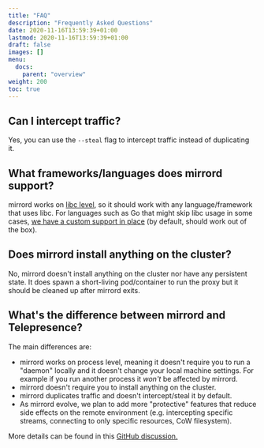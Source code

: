 ```yaml
---
title: "FAQ"
description: "Frequently Asked Questions"
date: 2020-11-16T13:59:39+01:00
lastmod: 2020-11-16T13:59:39+01:00
draft: false
images: []
menu:
  docs:
    parent: "overview"
weight: 200
toc: true
---
```


## Can I intercept traffic?

Yes, you can use the `--steal` flag to intercept traffic instead of duplicating it.

## What frameworks/languages does mirrord support?

mirrord works on [libc level](https://metalbear.co/blog/mirrord-internals-hooking-libc-functions-in-rust-and-fixing-bugs/), so it should work with any language/framework that uses libc. For languages such as Go that might skip libc usage in some cases, [we have a custom support in place](https://metalbear.co/blog/hooking-go-from-rust-hitchhikers-guide-to-the-go-laxy/) (by default, should work out of the box).

## Does mirrord install anything on the cluster?

No, mirrord doesn't install anything on the cluster nor have any persistent state. It does spawn a short-living pod/container to run the proxy but it should be cleaned up after mirrord exits.

## What's the difference between mirrord and Telepresence?

The main differences are:
* mirrord works on process level, meaning it doesn't require you to run a "daemon" locally and it doesn't change your local machine settings. For example if you run another process it *won't* be affected by mirrord.
* mirrord doesn't require you to install anything on the cluster.
* mirrord duplicates traffic and doesn't intercept/steal it by default.
* As mirrord evolve, we plan to add more "protective" features that reduce side effects on the remote environment (e.g. intercepting specific streams, connecting to only specific resources, CoW filesystem).

More details can be found in this [GitHub discussion.](https://github.com/metalbear-co/mirrord/discussions/154#discussioncomment-2972127)